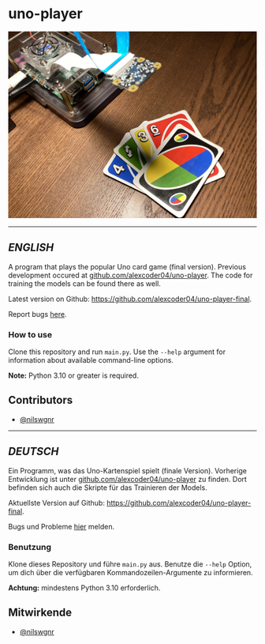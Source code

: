 
# uno-player

![Raspberry Pi filming an Uno card](./assets/raspberrypi-setup-2.jpg)

---

## *ENGLISH*

A program that plays the popular Uno card game (final version). Previous development occured at [github.com/alexcoder04/uno-player](https://github.com/alexcoder04/uno-player). The code for training the models can be found there as well.

Latest version on Github: https://github.com/alexcoder04/uno-player-final.

Report bugs [here](https://github.com/alexcoder04/uno-player-final/issues).

### How to use

Clone this repository and run `main.py`. Use the `--help` argument for information about available command-line options.

**Note:** Python 3.10 or greater is required.

## Contributors

 - [@nilswgnr](https://github.com/nilswgnr)

---

## *DEUTSCH*

Ein Programm, was das Uno-Kartenspiel spielt (finale Version). Vorherige Entwicklung ist unter [github.com/alexcoder04/uno-player](https://github.com/alexcoder04/uno-player) zu finden. Dort befinden sich auch die Skripte für das Trainieren der Models.

Aktuellste Version auf Github: https://github.com/alexcoder04/uno-player-final.

Bugs und Probleme [hier](https://github.com/alexcoder04/uno-player-final/issues) melden.

### Benutzung

Klone dieses Repository und führe `main.py` aus. Benutze die `--help` Option, um dich über die verfügbaren Kommandozeilen-Argumente zu informieren.

**Achtung:** mindestens Python 3.10 erforderlich.

## Mitwirkende

 - [@nilswgnr](https://github.com/nilswgnr)

